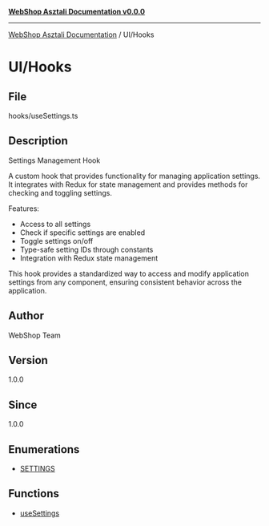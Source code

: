[**WebShop Asztali Documentation v0.0.0**](../../README.md)

***

[WebShop Asztali Documentation](../../modules.md) / UI/Hooks

# UI/Hooks

## File

hooks/useSettings.ts

## Description

Settings Management Hook

A custom hook that provides functionality for managing application settings.
It integrates with Redux for state management and provides methods for
checking and toggling settings.

Features:
- Access to all settings
- Check if specific settings are enabled
- Toggle settings on/off
- Type-safe setting IDs through constants
- Integration with Redux state management

This hook provides a standardized way to access and modify application settings
from any component, ensuring consistent behavior across the application.

## Author

WebShop Team

## Version

1.0.0

## Since

1.0.0

## Enumerations

- [SETTINGS](enumerations/SETTINGS.md)

## Functions

- [useSettings](functions/useSettings.md)
